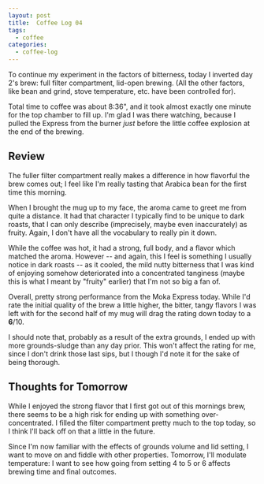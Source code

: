 ```yaml
---
layout: post
title:  Coffee Log 04
tags:
  - coffee
categories:
  - coffee-log
---
```


To continue my experiment in the factors of bitterness, today I inverted day
2's brew: full filter compartment, lid-open brewing. (All the other factors,
like bean and grind, stove temperature, etc. have been controlled for).

<!-- MORE -->

Total time to coffee was about 8:36", and it took almost exactly one minute for
the top chamber to fill up. I'm glad I was there watching, because I pulled the
Express from the burner *just* before the little coffee explosion at the end of
the brewing.

## Review

The fuller filter compartment really makes a difference in how flavorful the
brew comes out; I feel like I'm really tasting that Arabica bean for the first
time this morning.

When I brought the mug up to my face, the aroma came to greet me from quite a
distance. It had that character I typically find to be unique to dark roasts,
that I can only describe (imprecisely, maybe even inaccurately) as fruity.
Again, I don't have all the vocabulary to really pin it down.

While the coffee was hot, it had a strong, full body, and a flavor which
matched the aroma. However -- and again, this I feel is something I usually
notice in dark roasts -- as it cooled, the mild nutty bitterness that I was
kind of enjoying somehow deteriorated into a concentrated tanginess (maybe this
is what I meant by "fruity" earlier) that I'm not so big a fan of.

Overall, pretty strong performance from the Moka Express today. While I'd rate
the initial quality of the brew a little higher, the bitter, tangy flavors I
was left with for the second half of my mug will drag the rating down today to
a **6**/10.

I should note that, probably as a result of the extra grounds, I ended up with
more grounds-sludge than any day prior. This won't affect the rating for me,
since I don't drink those last sips, but I though I'd note it for the sake of
being thorough.

## Thoughts for Tomorrow

While I enjoyed the strong flavor that I first got out of this mornings brew,
there seems to be a high risk for ending up with something over-concentrated. I
filled the filter compartment pretty much to the top today, so I think I'll
back off on that a little in the future.

Since I'm now familiar with the effects of grounds volume and lid setting, I
want to move on and fiddle with other properties. Tomorrow, I'll modulate
temperature: I want to see how going from setting 4 to 5 or 6 affects brewing
time and final outcomes.
